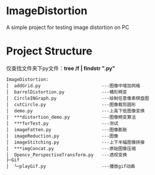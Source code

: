 # ImageDistortion

A simple project for testing image distortion on PC

# Project Structure

仅查找文件夹下py文件：**tree /f | findstr ".py"**

```
ImageDistortion:
│  addGrid.py                       ---图像中增加网格
│  barrelDistortion.py              ---桶形畸变
│  CircleINGraph.py                 ---绘制任意像素棋盘图
│  cutCircle.py                     ---图像裁剪圆形
│  demo.py                          ---上高下低图像变换
│  ***distortion_demo.py            ---图像畸变算法
│  ***forTest.py                    ---测试
│  imageFatten.py                   ---图像膨胀
│  imageReduction.py                ---图像
│  imageStitching.py                ---上下半幅图像拼接
│  ***imgConcat.py                  ---原始图像压缩
│  Opencv_PerspectiveTransform.py   ---透视变换
├─Gif
│  └─playGif.py                     ---播放gif动画
```